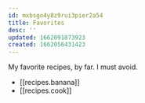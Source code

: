 ```yaml
---
id: mxbsgo4y8z9rui3pier2a54
title: Favorites
desc: ''
updated: 1662091873923
created: 1662056431423
---
```



My favorite recipes, by far. I must avoid.

- [[recipes.banana]]
- [[recipes.cook]]


